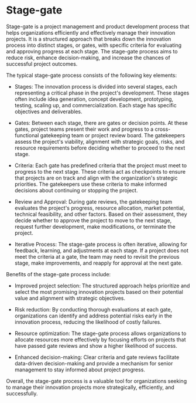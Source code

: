 # Stage-gate

Stage-gate is a project management and product development process that helps organizations efficiently and effectively manage their innovation projects. It is a structured approach that breaks down the innovation process into distinct stages, or gates, with specific criteria for evaluating and approving progress at each stage. The stage-gate process aims to reduce risk, enhance decision-making, and increase the chances of successful project outcomes.

The typical stage-gate process consists of the following key elements:

* Stages: The innovation process is divided into several stages, each representing a critical phase in the project's development. These stages often include idea generation, concept development, prototyping, testing, scaling up, and commercialization. Each stage has specific objectives and deliverables.

* Gates: Between each stage, there are gates or decision points. At these gates, project teams present their work and progress to a cross-functional gatekeeping team or project review board. The gatekeepers assess the project's viability, alignment with strategic goals, risks, and resource requirements before deciding whether to proceed to the next stage.

* Criteria: Each gate has predefined criteria that the project must meet to progress to the next stage. These criteria act as checkpoints to ensure that projects are on track and align with the organization's strategic priorities. The gatekeepers use these criteria to make informed decisions about continuing or stopping the project.

* Review and Approval: During gate reviews, the gatekeeping team evaluates the project's progress, resource allocation, market potential, technical feasibility, and other factors. Based on their assessment, they decide whether to approve the project to move to the next stage, request further development, make modifications, or terminate the project.

* Iterative Process: The stage-gate process is often iterative, allowing for feedback, learning, and adjustments at each stage. If a project does not meet the criteria at a gate, the team may need to revisit the previous stage, make improvements, and reapply for approval at the next gate.

Benefits of the stage-gate process include:

* Improved project selection: The structured approach helps prioritize and select the most promising innovation projects based on their potential value and alignment with strategic objectives.

* Risk reduction: By conducting thorough evaluations at each gate, organizations can identify and address potential risks early in the innovation process, reducing the likelihood of costly failures.

* Resource optimization: The stage-gate process allows organizations to allocate resources more effectively by focusing efforts on projects that have passed gate reviews and show a higher likelihood of success.

* Enhanced decision-making: Clear criteria and gate reviews facilitate data-driven decision-making and provide a mechanism for senior management to stay informed about project progress.

Overall, the stage-gate process is a valuable tool for organizations seeking to manage their innovation projects more strategically, efficiently, and successfully.
